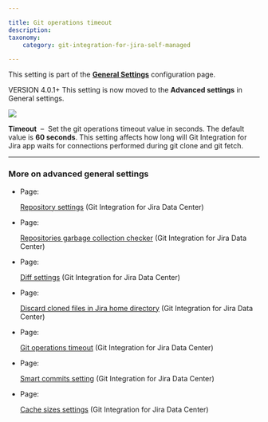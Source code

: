 ```yaml
---

title: Git operations timeout
description:
taxonomy:
    category: git-integration-for-jira-self-managed

---
```


This setting is part of the [**General Settings**](/wiki/spaces/GIJDC/pages/966852655/General+Settings) configuration page.

VERSION 4.0.1+ This setting is now moved to the **Advanced settings** in General settings.

![](https://bigbrassband.atlassian.net/wiki/download/thumbnails/1207828815/gitserver-gencfg-git-operations-timeout.png?version=1&modificationDate=1647775585232&cacheVersion=1&api=v2&width=673&height=100)

**Timeout**  –  Set the git operations timeout value in seconds. The default value is **60 seconds**. This setting affects how long will Git Integration for Jira app waits for connections performed during git clone and git fetch.

* * *

### More on advanced general settings

*   Page:

    [Repository settings](/wiki/spaces/GIJDC/pages/1207795977/Repository+settings) (Git Integration for Jira Data Center)

*   Page:

    [Repositories garbage collection checker](/wiki/spaces/GIJDC/pages/1207828777/Repositories+garbage+collection+checker) (Git Integration for Jira Data Center)

*   Page:

    [Diff settings](/wiki/spaces/GIJDC/pages/1207795993/Diff+settings) (Git Integration for Jira Data Center)

*   Page:

    [Discard cloned files in Jira home directory](/wiki/spaces/GIJDC/pages/1207828796/Discard+cloned+files+in+Jira+home+directory) (Git Integration for Jira Data Center)

*   Page:

    [Git operations timeout](/wiki/spaces/GIJDC/pages/1207828815/Git+operations+timeout) (Git Integration for Jira Data Center)

*   Page:

    [Smart commits setting](/wiki/spaces/GIJDC/pages/1207828834/Smart+commits+setting) (Git Integration for Jira Data Center)

*   Page:

    [Cache sizes settings](/wiki/spaces/GIJDC/pages/1207828850/Cache+sizes+settings) (Git Integration for Jira Data Center)
